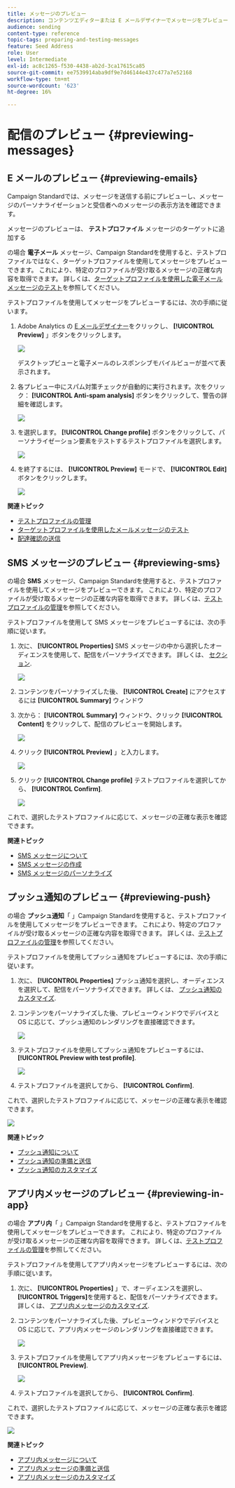 ```yaml
---
title: メッセージのプレビュー
description: コンテンツエディターまたは E メールデザイナーでメッセージをプレビューする方法を説明します。
audience: sending
content-type: reference
topic-tags: preparing-and-testing-messages
feature: Seed Address
role: User
level: Intermediate
exl-id: ac8c1265-f530-4438-ab2d-3ca17615ca85
source-git-commit: ee7539914aba9df9e7d46144e437c477a7e52168
workflow-type: tm+mt
source-wordcount: '623'
ht-degree: 16%

---
```


# 配信のプレビュー {#previewing-messages}

## E メールのプレビュー {#previewing-emails}

Campaign Standardでは、メッセージを送信する前にプレビューし、メッセージのパーソナライゼーションと受信者へのメッセージの表示方法を確認できます。

メッセージのプレビューは、 **テストプロファイル** メッセージのターゲットに追加する

の場合 **電子メール** メッセージ、Campaign Standardを使用すると、テストプロファイルではなく、ターゲットプロファイルを使用してメッセージをプレビューできます。 これにより、特定のプロファイルが受け取るメッセージの正確な内容を取得できます。 詳しくは、[ターゲットプロファイルを使用した電子メールメッセージのテスト](../../sending/using/testing-messages-using-target.md)を参照してください。

テストプロファイルを使用してメッセージをプレビューするには、次の手順に従います。

1. Adobe Analytics の [E メールデザイナー](../../designing/using/designing-content-in-adobe-campaign.md)をクリックし、 **[!UICONTROL Preview]** 」ボタンをクリックします。

   ![](assets/sending_preview.png)

   デスクトップビューと電子メールのレスポンシブモバイルビューが並べて表示されます。

1. 各プレビュー中にスパム対策チェックが自動的に実行されます。次をクリック： **[!UICONTROL Anti-spam analysis]** ボタンをクリックして、警告の詳細を確認します。

   ![](assets/sending_anti-spam_analysis.png)

1. を選択します。 **[!UICONTROL Change profile]** ボタンをクリックして、パーソナライゼーション要素をテストするテストプロファイルを選択します。

   ![](assets/sending_test-profile.png)

1. を終了するには、 **[!UICONTROL Preview]** モードで、 **[!UICONTROL Edit]** ボタンをクリックします。

   ![](assets/sending_preview_edit.png)

**関連トピック**

* [テストプロファイルの管理](../../audiences/using/managing-test-profiles.md)
* [ターゲットプロファイルを使用したメールメッセージのテスト](../../sending/using/testing-messages-using-target.md)
* [配達確認の送信](../../sending/using/sending-proofs.md)

## SMS メッセージのプレビュー {#previewing-sms}

の場合 **SMS** メッセージ、Campaign Standardを使用すると、テストプロファイルを使用してメッセージをプレビューできます。 これにより、特定のプロファイルが受け取るメッセージの正確な内容を取得できます。 詳しくは、[テストプロファイルの管理](../../audiences/using/managing-test-profiles.md)を参照してください。

テストプロファイルを使用して SMS メッセージをプレビューするには、次の手順に従います。

1. 次に、 **[!UICONTROL Properties]** SMS メッセージの中から選択したオーディエンスを使用して、配信をパーソナライズできます。 詳しくは、 [セクション](../../channels/using/personalizing-sms-messages.md).

   ![](assets/sms_preview.png)

1. コンテンツをパーソナライズした後、 **[!UICONTROL Create]** にアクセスするには **[!UICONTROL Summary]** ウィンドウ

1. 次から： **[!UICONTROL Summary]** ウィンドウ、クリック **[!UICONTROL Content]** をクリックして、配信のプレビューを開始します。

   ![](assets/sms_preview_2.png)

1. クリック **[!UICONTROL Preview]** 」と入力します。

   ![](assets/sms_preview_3.png)

1. クリック **[!UICONTROL Change profile]** テストプロファイルを選択してから、 **[!UICONTROL Confirm]**.

   ![](assets/sms_preview_4.png)

これで、選択したテストプロファイルに応じて、メッセージの正確な表示を確認できます。

**関連トピック**

* [SMS メッセージについて](../../channels/using/about-sms-messages.md)
* [SMS メッセージの作成](../../channels/using/creating-an-sms-message.md)
* [SMS メッセージのパーソナライズ](../../channels/using/personalizing-sms-messages.md)

## プッシュ通知のプレビュー {#previewing-push}

の場合 **プッシュ通知**「 」Campaign Standardを使用すると、テストプロファイルを使用してメッセージをプレビューできます。 これにより、特定のプロファイルが受け取るメッセージの正確な内容を取得できます。 詳しくは、[テストプロファイルの管理](../../audiences/using/managing-test-profiles.md)を参照してください。

テストプロファイルを使用してプッシュ通知をプレビューするには、次の手順に従います。

1. 次に、 **[!UICONTROL Properties]** プッシュ通知を選択し、オーディエンスを選択して、配信をパーソナライズできます。 詳しくは、 [プッシュ通知のカスタマイズ](../../channels/using/customizing-a-push-notification.md).

1. コンテンツをパーソナライズした後、プレビューウィンドウでデバイスと OS に応じて、プッシュ通知のレンダリングを直接確認できます。

   ![](assets/push_preview.png)

1. テストプロファイルを使用してプッシュ通知をプレビューするには、 **[!UICONTROL Preview with test profile]**.

   ![](assets/push_preview_2.png)

1. テストプロファイルを選択してから、 **[!UICONTROL Confirm]**.

これで、選択したテストプロファイルに応じて、メッセージの正確な表示を確認できます。

![](assets/push_preview_3.png)

**関連トピック**

* [プッシュ通知について](../../channels/using/about-push-notifications.md)
* [プッシュ通知の準備と送信](../../channels/using/preparing-and-sending-a-push-notification.md)
* [プッシュ通知のカスタマイズ](../../channels/using/customizing-a-push-notification.md)

## アプリ内メッセージのプレビュー {#previewing-in-app}

の場合 **アプリ内**「 」Campaign Standardを使用すると、テストプロファイルを使用してメッセージをプレビューできます。 これにより、特定のプロファイルが受け取るメッセージの正確な内容を取得できます。 詳しくは、[テストプロファイルの管理](../../audiences/using/managing-test-profiles.md)を参照してください。

テストプロファイルを使用してアプリ内メッセージをプレビューするには、次の手順に従います。

1. 次に、 **[!UICONTROL Properties]** 」で、オーディエンスを選択し、 **[!UICONTROL Triggers]**&#x200B;を使用すると、配信をパーソナライズできます。 詳しくは、 [アプリ内メッセージのカスタマイズ](../../channels/using/customizing-an-in-app-message.md).

1. コンテンツをパーソナライズした後、プレビューウィンドウでデバイスと OS に応じて、アプリ内メッセージのレンダリングを直接確認できます。

   ![](assets/in_app_preview.png)

1. テストプロファイルを使用してアプリ内メッセージをプレビューするには、 **[!UICONTROL Preview]**.

   ![](assets/in_app_preview_2.png)

1. テストプロファイルを選択してから、 **[!UICONTROL Confirm]**.

これで、選択したテストプロファイルに応じて、メッセージの正確な表示を確認できます。

![](assets/in_app_preview_3.png)

**関連トピック**

* [アプリ内メッセージについて](../../channels/using/about-in-app-messaging.md)
* [アプリ内メッセージの準備と送信](../../channels/using/preparing-and-sending-an-in-app-message.md)
* [アプリ内メッセージのカスタマイズ](../../channels/using/customizing-an-in-app-message.md)
